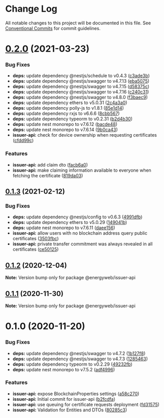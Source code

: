 # Change Log

All notable changes to this project will be documented in this file.
See [Conventional Commits](https://conventionalcommits.org) for commit guidelines.

# [0.2.0](https://github.com/energywebfoundation/origin/compare/@energyweb/issuer-api@0.1.3...@energyweb/issuer-api@0.2.0) (2021-03-23)


### Bug Fixes

* **deps:** update dependency @nestjs/schedule to v0.4.3 ([c3ade3b](https://github.com/energywebfoundation/origin/commit/c3ade3bf14d6b73dedc9c836f80d058b86e4246b))
* **deps:** update dependency @nestjs/swagger to v4.7.13 ([eba5075](https://github.com/energywebfoundation/origin/commit/eba5075f1578f2ae9d382cc4a955487eaa50d3bb))
* **deps:** update dependency @nestjs/swagger to v4.7.15 ([d58375c](https://github.com/energywebfoundation/origin/commit/d58375c74ffc3de71381e7bab7d65b5040340f6d))
* **deps:** update dependency @nestjs/swagger to v4.7.16 ([c240c31](https://github.com/energywebfoundation/origin/commit/c240c31cba4af09d322426ef09e80e89ea561f5d))
* **deps:** update dependency @nestjs/swagger to v4.8.0 ([f3baec9](https://github.com/energywebfoundation/origin/commit/f3baec98c786542549f87b0d5f2e8c3d425ea638))
* **deps:** update dependency ethers to v5.0.31 ([2c4a3a0](https://github.com/energywebfoundation/origin/commit/2c4a3a002e113ab28d1a452ed77b1b4b2a8436e6))
* **deps:** update dependency polly-js to v1.8.1 ([85e1d14](https://github.com/energywebfoundation/origin/commit/85e1d1427577c774c0af521ccfc8a04420a6c8c6))
* **deps:** update dependency rxjs to v6.6.6 ([8cbb567](https://github.com/energywebfoundation/origin/commit/8cbb567986449af7be85aab7fde3ea0eff6d3490))
* **deps:** update dependency typeorm to v0.2.31 ([b2d4b30](https://github.com/energywebfoundation/origin/commit/b2d4b30d90985597a1b55fb25860b5259769cffc))
* **deps:** update nest monorepo to v7.6.12 ([bacde48](https://github.com/energywebfoundation/origin/commit/bacde48160b73749f5e476b73bbafcef55902aba))
* **deps:** update nest monorepo to v7.6.14 ([9b0ca43](https://github.com/energywebfoundation/origin/commit/9b0ca4312c548681e752ba0e49d0a5a03350ae2e))
* **issuer-api:** check for device ownership when requesting certificates ([cfdd99c](https://github.com/energywebfoundation/origin/commit/cfdd99c1aa0b582fa26a6d44bd93dda06dadaa00))


### Features

* **issuer-api:** add claim dto ([facb6a0](https://github.com/energywebfoundation/origin/commit/facb6a0a7a44ef8f75af5d2bf41cb821ce10a72e))
* **issuer-api:** make claiming information available to everyone when fetching the certificate ([819da03](https://github.com/energywebfoundation/origin/commit/819da039a6214e91bcdd5b18deaed8236b53c66e))





## [0.1.3](https://github.com/energywebfoundation/origin/compare/@energyweb/issuer-api@0.1.2...@energyweb/issuer-api@0.1.3) (2021-02-12)


### Bug Fixes

* **deps:** update dependency @nestjs/config to v0.6.3 ([4991dfb](https://github.com/energywebfoundation/origin/commit/4991dfb918ce7efb6d0a8bd72a011c825b3aec46))
* **deps:** update dependency ethers to v5.0.29 ([149041b](https://github.com/energywebfoundation/origin/commit/149041b4ca3648f1decf9e1acb5f7bb5d6fd721a))
* **deps:** update nest monorepo to v7.6.11 ([daee156](https://github.com/energywebfoundation/origin/commit/daee156b9c315c527311f0c78ffbdf4226b6785a))
* **issuer-api:** allow users with no blockchain address query public certificates ([3503fbc](https://github.com/energywebfoundation/origin/commit/3503fbc91f4708449469afc1f30a214a8aee68f7))
* **issuer-api:** private transfer commitment was always revealed in all certificates ([ce50125](https://github.com/energywebfoundation/origin/commit/ce5012524531c7f965cd23d40259221b9565c2ee))





## [0.1.2](https://github.com/energywebfoundation/origin/compare/@energyweb/issuer-api@0.1.1...@energyweb/issuer-api@0.1.2) (2020-12-04)

**Note:** Version bump only for package @energyweb/issuer-api





## [0.1.1](https://github.com/energywebfoundation/origin/compare/@energyweb/issuer-api@0.1.0...@energyweb/issuer-api@0.1.1) (2020-11-30)

**Note:** Version bump only for package @energyweb/issuer-api





# 0.1.0 (2020-11-20)


### Bug Fixes

* **deps:** update dependency @nestjs/swagger to v4.7.2 ([1b127f8](https://github.com/energywebfoundation/origin/commit/1b127f8504fb5a15bdcfc3abd2f0d4052cb26f73))
* **deps:** update dependency @nestjs/swagger to v4.7.3 ([1285463](https://github.com/energywebfoundation/origin/commit/128546350457dcedfba2087441dd5b93097cdced))
* **deps:** update dependency typeorm to v0.2.29 ([49232fb](https://github.com/energywebfoundation/origin/commit/49232fbd085e86a5e1df943aa917fe5ed86bff27))
* **deps:** update nest monorepo to v7.5.2 ([adf4996](https://github.com/energywebfoundation/origin/commit/adf49962f675ef88237af96baef0093057d0697f))


### Features

* **issuer-api:** expose BlockchainProperties settings ([a58c270](https://github.com/energywebfoundation/origin/commit/a58c270aecfe782e7dcfa2d1da7f1dd2512624b2))
* **issuer-api:** Initial commit for issuer-api ([b2fcdfa](https://github.com/energywebfoundation/origin/commit/b2fcdfa4110394cff67e2c650d243b72607c81b1))
* **issuer-api:** use queuing for certificate requests deployment ([fd31575](https://github.com/energywebfoundation/origin/commit/fd31575ae8717a8c0adf607a8fc6b3c2e34c9643))
* **issuer-api:** Validation for Entities and DTOs ([80285c3](https://github.com/energywebfoundation/origin/commit/80285c33fa649300da6f144496e27e07143e117d))

